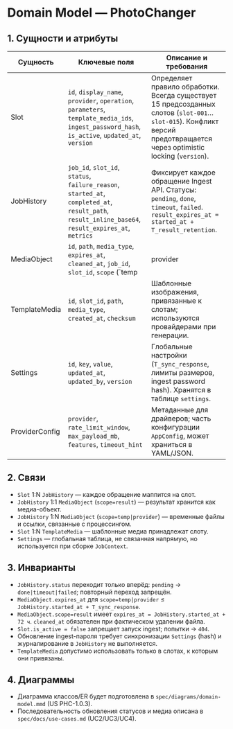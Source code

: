 # Domain Model — PhotoChanger

## 1. Сущности и атрибуты

| Сущность | Ключевые поля | Описание и требования |
|----------|---------------|-----------------------|
| Slot | `id`, `display_name`, `provider`, `operation`, `parameters`, `template_media_ids`, `ingest_password_hash`, `is_active`, `updated_at`, `version` | Определяет правило обработки. Всегда существует 15 предсозданных слотов (`slot-001`…`slot-015`). Конфликт версий предотвращается через optimistic locking (`version`). |
| JobHistory | `job_id`, `slot_id`, `status`, `failure_reason`, `started_at`, `completed_at`, `result_path`, `result_inline_base64`, `result_expires_at`, `metrics` | Фиксирует каждое обращение Ingest API. Статусы: `pending`, `done`, `timeout`, `failed`. `result_expires_at = started_at + T_result_retention`. |
| MediaObject | `id`, `path`, `media_type`, `expires_at`, `cleaned_at`, `job_id`, `slot_id`, `scope` (`temp|provider|result`) | Отслеживает файлы в `media/temp` и временные ссылки для провайдеров. Вариант `scope=result` указывает на итоговые файлы. |
| TemplateMedia | `id`, `slot_id`, `path`, `media_type`, `created_at`, `checksum` | Шаблонные изображения, привязанные к слотам; используются провайдерами при генерации. |
| Settings | `id`, `key`, `value`, `updated_at`, `updated_by`, `version` | Глобальные настройки (`T_sync_response`, лимиты размеров, ingest password hash). Хранятся в таблице `settings`. |
| ProviderConfig | `provider`, `rate_limit_window`, `max_payload_mb`, `features`, `timeout_hint` | Метаданные для драйверов; часть конфигурации `AppConfig`, может храниться в YAML/JSON. |

## 2. Связи
- `Slot` 1:N `JobHistory` — каждое обращение маппится на слот.
- `JobHistory` 1:1 `MediaObject` (`scope=result`) — результат хранится как медиа-объект.
- `JobHistory` 1:N `MediaObject` (`scope=temp|provider`) — временные файлы и ссылки, связанные с процессингом.
- `Slot` 1:N `TemplateMedia` — шаблонные медиа принадлежат слоту.
- `Settings` — глобальная таблица, не связанная напрямую, но используется при сборке `JobContext`.

## 3. Инварианты
- `JobHistory.status` переходит только вперёд: `pending` → `done|timeout|failed`; повторный переход запрещён.
- `MediaObject.expires_at` для `scope=temp|provider` ≤ `JobHistory.started_at + T_sync_response`.
- `MediaObject.scope=result` имеет `expires_at = JobHistory.started_at + 72 ч`. `cleaned_at` обязателен при фактическом удалении файла.
- `Slot.is_active = false` запрещает запуск ingest; попытки → `404`.
- Обновление ingest-пароля требует синхронизации `Settings` (hash) и журналирование в `JobHistory` не выполняется.
- `TemplateMedia` допустимо использовать только в слотах, к которым они привязаны.

## 4. Диаграммы
- Диаграмма классов/ER будет подготовлена в `spec/diagrams/domain-model.mmd` (US PHC-1.0.3).
- Последовательность обновления статусов и медиа описана в `spec/docs/use-cases.md` (UC2/UC3/UC4).
